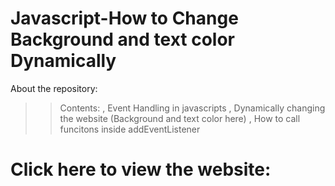 # Javascript-How to Change Background and text color Dynamically
About the repository: 
>>Contents:
, Event Handling in javascripts
, Dynamically changing the website (Background and text color here)
, How to call funcitons inside addEventListener


# Click here to view the website: 
